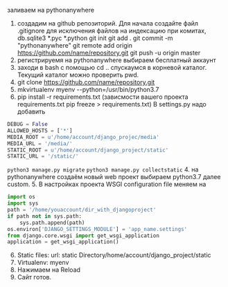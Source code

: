 заливаем на pythonanywhere
1. создадим на github репозиторий.
Для начала создайте файл .gitignore для исключения файлов на индексацию при комитах, 
db.sqlite3
*.pyc
*.python
    git init
    git add .
    git commit -m "pythonanywhere"
    git remote add origin  https://github.com/name/repository.git
    git push -u origin master
2. регистрируемя на pythonanywhere выбираем бесплатный аккаунт
3. заходи в bash с помощью cd .. спускаумся в корневой каталог.
Текущий каталог можно проверить pwd.
1. git clone https://github.com/name/repository.git
2. mkvirtualenv myenv --python=/usr/bin/python3.7
3. pip install -r requirements.txt
(зависмости вашего проекта requirements.txt pip freeze > requirements.txt)
В settings.py надо добавить 
```python
DEBUG = False
ALLOWED_HOSTS = ['*']
MEDIA_ROOT = u'/home/account/django_projec/media'
MEDIA_URL = '/media/'
STATIC_ROOT = u'/home/account/django_project/static'
STATIC_URL = '/static/'
```
`python3 manage.py migrate`
`python3 manage.py collectstatic`
4.  на pythonanywhere создаём новый web проект выбираем python3.7
далее custom.
5. В настройках проекта WSGI configuration file меняем на 
```python
import os
import sys
path = '/home/youaccount/dir_with_djangoproject'
if path not in sys.path:
    sys.path.append(path)
os.environ['DJANGO_SETTINGS_MODULE'] = 'app_name.settings'
from django.core.wsgi import get_wsgi_application
application = get_wsgi_application()
```
6. Static files:
url: static
Directory/home/account/django_project/static
7. Virtualenv: myenv
8. Нажимаем на Reload
9. Сайт готов.
